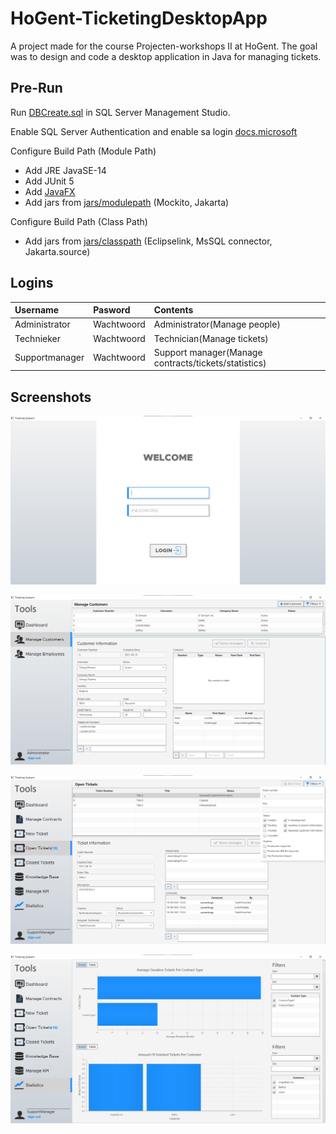 # HoGent-TicketingDesktopApp

A project made for the course Projecten-workshops II at HoGent.
The goal was to design and code a desktop application in Java for managing tickets.

## Pre-Run

Run [DBCreate.sql](sql/DBCreate.sql) in SQL Server Management Studio.

Enable SQL Server Authentication and enable sa login [docs.microsoft](https://docs.microsoft.com/en-us/sql/database-engine/configure-windows/change-server-authentication-mode?redirectedfrom=MSDN&view=sql-server-ver15)

Configure Build Path (Module Path)
- Add JRE JavaSE-14
- Add JUnit 5
- Add [JavaFX](https://gluonhq.com/products/javafx/)
- Add jars from [jars/modulepath](jars/modulepath) (Mockito, Jakarta)

Configure Build Path (Class Path)
- Add jars from [jars/classpath](jars/classpath) (Eclipselink, MsSQL connector, Jakarta.source)

## Logins

| Username       | Pasword    | Contents                                             |
| :------------- | :--------- | :--------------------------------------------------- |
| Administrator  | Wachtwoord | Administrator(Manage people)                         |
| Technieker     | Wachtwoord | Technician(Manage tickets)                           |
| Supportmanager | Wachtwoord | Support manager(Manage contracts/tickets/statistics) |

## Screenshots

![Login screen](images/Login.png)

![Manage customers/employees](images/ManagePeople.png)

![Manage tickets](images/ManageTickets.png)

![Statistics](images/Statistics.png)
